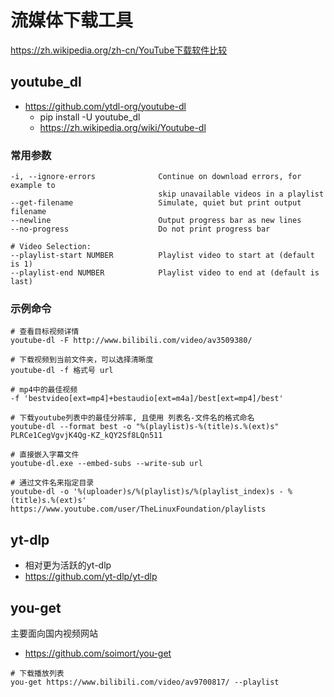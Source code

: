 # 流媒体下载工具

https://zh.wikipedia.org/zh-cn/YouTube下载软件比较

## youtube_dl

- https://github.com/ytdl-org/youtube-dl
  - pip install -U youtube_dl
  - https://zh.wikipedia.org/wiki/Youtube-dl

 ### 常用参数

```text
-i, --ignore-errors              Continue on download errors, for example to
                                 skip unavailable videos in a playlist
--get-filename                   Simulate, quiet but print output filename
--newline                        Output progress bar as new lines
--no-progress                    Do not print progress bar

# Video Selection:
--playlist-start NUMBER          Playlist video to start at (default is 1)
--playlist-end NUMBER            Playlist video to end at (default is last)
```

### 示例命令

```shell
# 查看目标视频详情
youtube-dl -F http://www.bilibili.com/video/av3509380/

# 下载视频到当前文件夹，可以选择清晰度
youtube-dl -f 格式号 url

# mp4中的最佳视频
-f 'bestvideo[ext=mp4]+bestaudio[ext=m4a]/best[ext=mp4]/best'

# 下载youtube列表中的最佳分辨率, 且使用 列表名-文件名的格式命名
youtube-dl --format best -o "%(playlist)s-%(title)s.%(ext)s"  PLRCe1CegVgvjK4Qg-KZ_kQY2Sf8LQn511

# 直接嵌入字幕文件
youtube-dl.exe --embed-subs --write-sub url

# 通过文件名来指定目录
youtube-dl -o '%(uploader)s/%(playlist)s/%(playlist_index)s - %(title)s.%(ext)s' https://www.youtube.com/user/TheLinuxFoundation/playlists
```

## yt-dlp

- 相对更为活跃的yt-dlp
- https://github.com/yt-dlp/yt-dlp

## you-get

主要面向国内视频网站

- https://github.com/soimort/you-get

```shell
# 下载播放列表
you-get https://www.bilibili.com/video/av9700817/ --playlist
```
